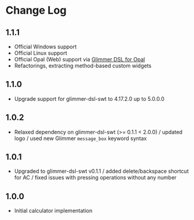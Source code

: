 # Change Log

## 1.1.1

- Official Windows support
- Official Linux support
- Official Opal (Web) support via [Glimmer DSL for Opal](https://github.com/AndyObtiva/glimmer-dsl-opal)
- Refactorings, extracting method-based custom widgets

## 1.1.0

- Upgrade support for glimmer-dsl-swt to 4.17.2.0 up to 5.0.0.0

## 1.0.2

- Relaxed dependency on glimmer-dsl-swt (>= 0.1.1 < 2.0.0) / updated logo / used new Glimmer `message_box` keyword syntax

## 1.0.1

- Upgraded to glimmer-dsl-swt v0.1.1 / added delete/backspace shortcut for AC / fixed issues with pressing operations without any number

## 1.0.0

- Initial calculator implementation
